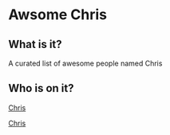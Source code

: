 # Awsome Chris

## What is it?

A curated list of awesome people named Chris

## Who is on it?

[Chris](https://twitter.com/galtenberg)

[Chris](https://twitter.com/chrislaskey)